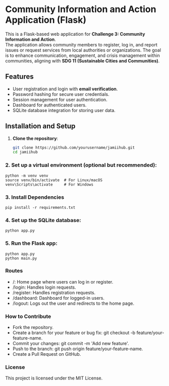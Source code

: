 # Community Information and Action Application (Flask)

This is a Flask-based web application for **Challenge 3: Community Information and Action**.<br> The application allows community members to register, log in, and report issues or request services from local authorities or organizations. The goal is to enhance communication, engagement, and crisis management within communities, aligning with **SDG 11 (Sustainable Cities and Communities)**.

## Features

- User registration and login with **email verification**.
- Password hashing for secure user credentials.
- Session management for user authentication.
- Dashboard for authenticated users.
- SQLite database integration for storing user data.


## Installation and Setup

1. **Clone the repository**:

   ```bash
   git clone https://github.com/yourusername/jamiihub.git
   cd jamiihub

### 2. Set up a virtual environment (optional but recommended):

    python -m venv venv
    source venv/bin/activate  # For Linux/macOS
    venv\Scripts\activate     # For Windows


### 3. Install Dependencies
    pip install -r requirements.txt

### 4. Set up the SQLite database:
    python app.py
### 5. Run the Flask app:
    python app.py
    python main.py

### Routes

* /: Home page where users can log in or register.
* /login: Handles login requests.
* /register: Handles registration requests.
* /dashboard: Dashboard for logged-in users.
* /logout: Logs out the user and redirects to the home page.

### How to Contribute


* Fork the repository.
* Create a branch for your feature or bug fix: git checkout -b feature/your-feature-name.
* Commit your changes: git commit -m 'Add new feature'.
* Push to the branch: git push origin feature/your-feature-name.
* Create a Pull Request on GitHub.

### License

This project is licensed under the MIT License.

